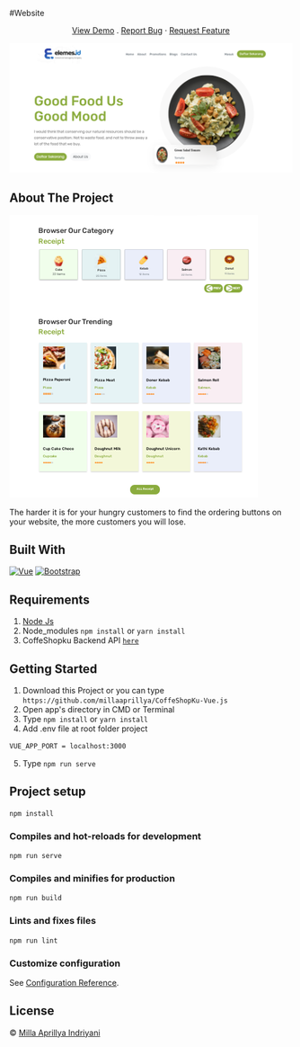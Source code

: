 #Website
 <p align="center">
    <a href="https://lucid-elion-6777f2.netlify.app/">View Demo</a>
  .
      <a href="https://github.com/millaaprillya/CoffeShopKu-Vue.js/issues">Report Bug</a>
    ·
    <a href="https://github.com/millaaprillya/CoffeShopKu-Vue.js/pulls">Request Feature</a>
  </p>

![Image Banner](https://github.com/millaaprillya/Design-Website/blob/main/src/assets/future/website.png)

## About The Project

![Image Banner](https://github.com/millaaprillya/Design-Website/blob/main/src/assets/future/website2.PNG)

The harder it is for your hungry customers to find the ordering buttons on your website, the more customers you will lose.

## Built With

[![Vue](https://img.shields.io/badge/Vue-v2.6.12-green)](https://github.com/vuejs/vue)
[![Bootstrap](https://img.shields.io/badge/Bootstrap-v4.5.2-blue)](https://github.com/bootstrap-vue/bootstrap-vue)

## Requirements

1. <a href="https://nodejs.org/en/download/">Node Js</a>
2. Node_modules `npm install` or `yarn install`
3. CoffeShopku Backend API [`here`](https://github.com/millaaprillya/CoffeShopKu-Backend)

## Getting Started

1. Download this Project or you can type `https://github.com/millaaprillya/CoffeShopKu-Vue.js`
2. Open app's directory in CMD or Terminal
3. Type `npm install` or `yarn install`
4. Add .env file at root folder project

```sh
VUE_APP_PORT = localhost:3000
```

5. Type `npm run serve`

## Project setup
```
npm install
```

### Compiles and hot-reloads for development
```
npm run serve
```

### Compiles and minifies for production
```
npm run build
```

### Lints and fixes files
```
npm run lint
```

### Customize configuration
See [Configuration Reference](https://cli.vuejs.org/config/).

## License 

© [Milla Aprillya Indriyani](https://github.com/millaaprillya)
